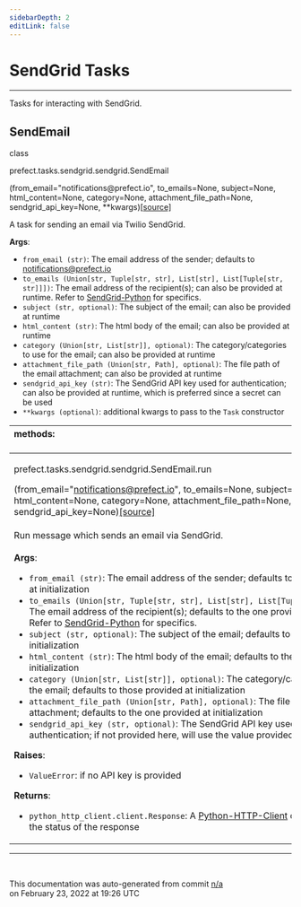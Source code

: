 ```yaml
---
sidebarDepth: 2
editLink: false
---
```

# SendGrid Tasks
---
Tasks for interacting with SendGrid.
 ## SendEmail
 <div class='class-sig' id='prefect-tasks-sendgrid-sendgrid-sendemail'><p class="prefect-sig">class </p><p class="prefect-class">prefect.tasks.sendgrid.sendgrid.SendEmail</p>(from_email=&quot;notifications@prefect.io&quot;, to_emails=None, subject=None, html_content=None, category=None, attachment_file_path=None, sendgrid_api_key=None, **kwargs)<span class="source"><a href="https://github.com/PrefectHQ/prefect/blob/master/src/prefect/tasks/sendgrid/sendgrid.py#L9">[source]</a></span></div>

A task for sending an email via Twilio SendGrid.

**Args**:     <ul class="args"><li class="args">`from_email (str)`: The email address of the sender; defaults to notifications@prefect.io     </li><li class="args">`to_emails (Union[str, Tuple[str, str], List[str], List[Tuple[str, str]]])`:         The email address of the recipient(s); can also be provided at runtime.         Refer to [SendGrid-Python](https://github.com/sendgrid/sendgrid-python) for specifics.     </li><li class="args">`subject (str, optional)`: The subject of the email; can also be provided at runtime     </li><li class="args">`html_content (str)`: The html body of the email; can also be provided at runtime     </li><li class="args">`category (Union[str, List[str]], optional)`: The category/categories to use for the email;         can also be provided at runtime     </li><li class="args">`attachment_file_path (Union[str, Path], optional)`: The file path of the email attachment;         can also be provided at runtime     </li><li class="args">`sendgrid_api_key (str)`: The SendGrid API key used for authentication;         can also be provided at runtime, which is preferred since a secret can be used     </li><li class="args">`**kwargs (optional)`: additional kwargs to pass to the `Task` constructor</li></ul>

|methods: &nbsp;&nbsp;&nbsp;&nbsp;&nbsp;&nbsp;&nbsp;&nbsp;&nbsp;&nbsp;&nbsp;&nbsp;&nbsp;&nbsp;&nbsp;&nbsp;&nbsp;&nbsp;&nbsp;&nbsp;&nbsp;&nbsp;&nbsp;&nbsp;&nbsp;&nbsp;&nbsp;&nbsp;&nbsp;&nbsp;&nbsp;&nbsp;&nbsp;&nbsp;&nbsp;&nbsp;&nbsp;&nbsp;&nbsp;&nbsp;&nbsp;&nbsp;&nbsp;&nbsp;&nbsp;&nbsp;&nbsp;&nbsp;&nbsp;&nbsp;&nbsp;&nbsp;&nbsp;&nbsp;&nbsp;&nbsp;&nbsp;&nbsp;&nbsp;&nbsp;&nbsp;&nbsp;&nbsp;&nbsp;&nbsp;&nbsp;&nbsp;&nbsp;&nbsp;&nbsp;&nbsp;&nbsp;&nbsp;&nbsp;&nbsp;&nbsp;&nbsp;&nbsp;&nbsp;&nbsp;&nbsp;&nbsp;&nbsp;&nbsp;&nbsp;&nbsp;&nbsp;&nbsp;&nbsp;&nbsp;&nbsp;&nbsp;&nbsp;&nbsp;&nbsp;&nbsp;&nbsp;&nbsp;&nbsp;&nbsp;&nbsp;&nbsp;&nbsp;&nbsp;&nbsp;&nbsp;&nbsp;&nbsp;&nbsp;&nbsp;&nbsp;&nbsp;&nbsp;&nbsp;&nbsp;&nbsp;&nbsp;&nbsp;&nbsp;&nbsp;&nbsp;&nbsp;&nbsp;&nbsp;&nbsp;&nbsp;&nbsp;&nbsp;&nbsp;&nbsp;&nbsp;&nbsp;&nbsp;&nbsp;&nbsp;&nbsp;&nbsp;&nbsp;&nbsp;&nbsp;&nbsp;&nbsp;&nbsp;&nbsp;&nbsp;&nbsp;&nbsp;&nbsp;&nbsp;&nbsp;|
|:----|
 | <div class='method-sig' id='prefect-tasks-sendgrid-sendgrid-sendemail-run'><p class="prefect-class">prefect.tasks.sendgrid.sendgrid.SendEmail.run</p>(from_email=&quot;notifications@prefect.io&quot;, to_emails=None, subject=None, html_content=None, category=None, attachment_file_path=None, sendgrid_api_key=None)<span class="source"><a href="https://github.com/PrefectHQ/prefect/blob/master/src/prefect/tasks/sendgrid/sendgrid.py#L49">[source]</a></span></div>
<p class="methods">Run message which sends an email via SendGrid.<br><br>**Args**:     <ul class="args"><li class="args">`from_email (str)`: The email address of the sender;         defaults to the one provided at initialization     </li><li class="args">`to_emails (Union[str, Tuple[str, str], List[str], List[Tuple[str, str]]])`:         The email address of the recipient(s); defaults to the one provided at initialization.         Refer to [SendGrid-Python](https://github.com/sendgrid/sendgrid-python) for specifics.     </li><li class="args">`subject (str, optional)`: The subject of the email;         defaults to the one provided at initialization     </li><li class="args">`html_content (str)`: The html body of the email;         defaults to the one provided at initialization     </li><li class="args">`category (Union[str, List[str]], optional)`: The category/categories to use for the email;         defaults to those provided at initialization     </li><li class="args">`attachment_file_path (Union[str, Path], optional)`: The file path of the email attachment;         defaults to the one provided at initialization     </li><li class="args">`sendgrid_api_key (str, optional)`: The SendGrid API key used for authentication;         if not provided here, will use the value provided at initialization</li></ul> **Raises**:     <ul class="args"><li class="args">`ValueError`: if no API key is provided</li></ul> **Returns**:     <ul class="args"><li class="args">`python_http_client.client.Response`:         A [Python-HTTP-Client](https://github.com/sendgrid/python-http-client) object         indicating the status of the response</li></ul></p>|

---
<br>


<p class="auto-gen">This documentation was auto-generated from commit <a href='https://github.com/PrefectHQ/prefect/commit/n/a'>n/a</a> </br>on February 23, 2022 at 19:26 UTC</p>